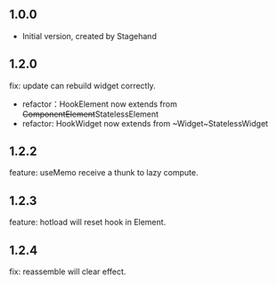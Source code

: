 ## 1.0.0

- Initial version, created by Stagehand

## 1.2.0

fix: update can rebuild widget correctly.

- refactor：HookElement now extends from ~~ComponentElement~~StatelessElement
- refactor: HookWidget now extends from ~Widget~StatelessWidget

## 1.2.2

feature: useMemo receive a thunk to lazy compute.

## 1.2.3

feature: hotload will reset hook in Element.

## 1.2.4

fix: reassemble will clear effect.